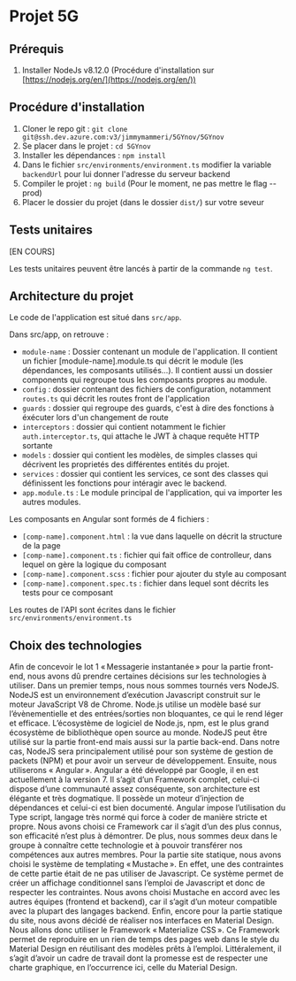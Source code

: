 # Projet 5G

## Prérequis
1. Installer NodeJs v8.12.0 (Procédure d'installation sur [https://nodejs.org/en/](https://nodejs.org/en/)) 

## Procédure d'installation
1. Cloner le repo git : ```git clone git@ssh.dev.azure.com:v3/jimmymammeri/5GYnov/5GYnov```
1. Se placer dans le projet : ```cd 5GYnov```
1. Installer les dépendances : ```npm install```
1. Dans le fichier `src/environments/environment.ts` modifier la variable `backendUrl` pour lui donner l'adresse du serveur backend
1. Compiler le projet : ```ng build``` (Pour le moment, ne pas mettre le flag --prod)
1. Placer le dossier du projet (dans le dossier `dist/`) sur votre seveur

## Tests unitaires
[EN COURS]

Les tests unitaires peuvent être lancés à partir de la commande ```ng test```.

## Architecture du projet
Le code de l'application est situé dans ```src/app```.

Dans src/app, on retrouve :
- `module-name` : Dossier contenant un module de l'application. Il contient un fichier [module-name].module.ts qui décrit le module (les dépendances, les composants utilisés...).
Il contient aussi un dossier components qui regroupe tous les composants propres au module.
- `config` : dossier contenant des fichiers de configuration, notamment `routes.ts` qui décrit les routes front de l'application
- `guards` : dossier qui regroupe des guards, c'est à dire des fonctions à éxécuter lors d'un changement de route
- `interceptors` : dossier qui contient notamment le fichier `auth.interceptor.ts`, qui attache le JWT à chaque requête HTTP sortante
- `models` : dossier qui contient les modèles, de simples classes qui décrivent les proprietés des différentes entités du projet.
- `services` : dossier qui contient les services, ce sont des classes qui définissent les fonctions pour intéragir avec le backend.
- `app.module.ts` : Le module principal de l'application, qui va importer les autres modules.

Les composants en Angular sont formés de 4 fichiers : 
- `[comp-name].component.html` : la vue dans laquelle on décrit la structure de la page
- `[comp-name].component.ts` : fichier qui fait office de controlleur, dans lequel on gère la logique du composant
- `[comp-name].component.scss` : fichier pour ajouter du style au composant
- `[comp-name].component.spec.ts` : fichier dans lequel sont décrits les tests pour ce composant 

Les routes de l'API sont écrites dans le fichier `src/environments/environment.ts`

## Choix des technologies
Afin de concevoir le lot 1 « Messagerie instantanée » pour la partie front-end, nous avons dû prendre certaines décisions sur les technologies à utiliser. Dans un premier temps, nous nous sommes tournés vers NodeJS.  
NodeJS est un environnement d’exécution Javascript construit sur le moteur JavaScript V8 de Chrome. Node.js utilise un modèle basé sur l’évènementielle et des entrées/sorties non bloquantes, ce qui le rend léger et efficace. L’écosystème de logiciel de Node.js, npm, est le plus grand écosystème de bibliothèque open source au monde. NodeJS peut être utilisé sur la partie front-end mais aussi sur la partie back-end. Dans notre cas, NodeJS sera principalement utilisé pour son système de gestion de packets (NPM) et pour avoir un serveur de développement. 
Ensuite, nous utiliserons « Angular ». Angular a été développé par Google, il en est actuellement à la version 7. Il s’agit d’un Framework complet, celui-ci dispose d’une communauté assez conséquente, son architecture est élégante et très dogmatique. Il possède un moteur d’injection de dépendances et celui-ci est bien documenté. Angular impose l’utilisation du Type script, langage très normé qui force à coder de manière stricte et propre. Nous avons choisi ce Framework car il s’agit d’un des plus connus, son efficacité n’est plus à démontrer. De plus, nous sommes deux dans le groupe à connaître cette technologie et à pouvoir transférer nos compétences aux autres membres. 
Pour la partie site statique, nous avons choisi le système de templating « Mustache ». En effet, une des contraintes de cette partie était de ne pas utiliser de Javascript. Ce système permet de créer un affichage conditionnel sans l’emploi de Javascript et donc de respecter les contraintes. Nous avons choisi Mustache en accord avec les autres équipes (frontend et backend), car il s’agit d’un moteur compatible avec la plupart des langages backend. 
Enfin, encore pour la partie statique du site, nous avons décidé de réaliser nos interfaces en Material Design. Nous allons donc utiliser le Framework « Materialize CSS ». Ce Framework permet de reproduire en un rien de temps des pages web dans le style du Material Design en réutilisant des modèles prêts à l’emploi. Littéralement, il s’agit d’avoir un cadre de travail dont la promesse est de respecter une charte graphique, en l’occurrence ici, celle du Material Design.  